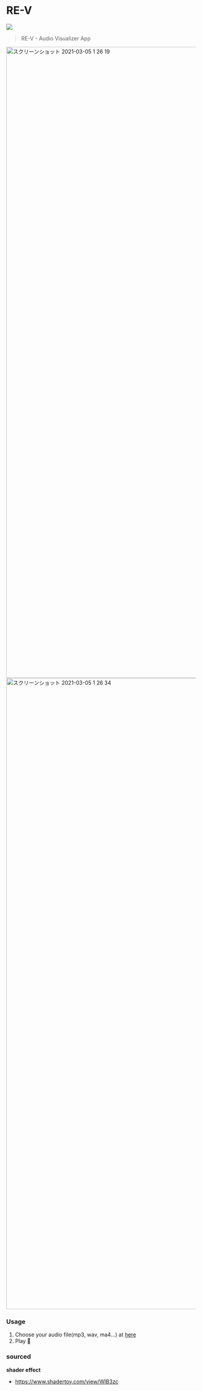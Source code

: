 # RE-V

![](https://re-v.vercel.app/og-image.png)

> RE-V - Audio Visualizer App

<img width="1680" alt="スクリーンショット 2021-03-05 1 26 19" src="https://user-images.githubusercontent.com/38882716/109995697-de47c300-7d51-11eb-8c86-191dade23d9f.png">

<img width="1680" alt="スクリーンショット 2021-03-05 1 26 34" src="https://user-images.githubusercontent.com/38882716/109995726-e69ffe00-7d51-11eb-832f-63f1a681ee76.png">

### Usage

1. Choose your audio file(mp3, wav, ma4...) at [here](https://re-v.vercel.app/)
2. Play :woman_dancing:

### sourced
**shader effect**
- https://www.shadertoy.com/view/WlB3zc
